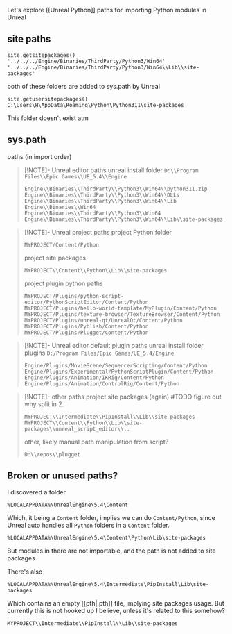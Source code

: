 Let's explore [[Unreal Python]] paths for importing Python modules in Unreal
## site paths
```
site.getsitepackages()
'../../../Engine/Binaries/ThirdParty/Python3/Win64'
'../../../Engine/Binaries/ThirdParty/Python3/Win64\\Lib\\site-packages'
```
both of these folders are added to sys.path by Unreal

```
site.getusersitepackages()
C:\Users\H\AppData\Roaming\Python\Python311\site-packages
```
This folder doesn't exist atm
## sys.path
paths (in import order)

> [!NOTE]- Unreal editor paths
> unreal install folder `D:\\Program Files\\Epic Games\\UE_5.4\\Engine`
> ```
> Engine\\Binaries\\ThirdParty\\Python3\\Win64\\python311.zip
> Engine\\Binaries\\ThirdParty\\Python3\\Win64\\DLLs
> Engine\\Binaries\\ThirdParty\\Python3\\Win64\\Lib
> Engine\\Binaries\\Win64
> Engine\\Binaries\\ThirdParty\\Python3\\Win64
> Engine\\Binaries\\ThirdParty\\Python3\\Win64\\Lib\\site-packages
> ```

> [!NOTE]- Unreal project paths
> project Python folder
> ```
> MYPROJECT/Content/Python
> ```
> 
> project site packages
> ```
> MYPROJECT\\Content\\Python\\Lib\\site-packages 
> ```
> 
> project plugin python paths
> ```
> MYPROJECT/Plugins/python-script-editor/PythonScriptEditor/Content/Python
> MYPROJECT/Plugins/hello-world-template/MyPlugin/Content/Python
> MYPROJECT/Plugins/texture-browser/TextureBrowser/Content/Python
> MYPROJECT/Plugins/unreal-qt/UnrealQt/Content/Python 
> MYPROJECT/Plugins/Pyblish/Content/Python
> MYPROJECT/Plugins/Plugget/Content/Python
> ```

> [!NOTE]- Unreal editor default plugin paths
> unreal install folder plugins `D:/Program Files/Epic Games/UE_5.4/Engine`
> ```
> Engine/Plugins/MovieScene/SequencerScripting/Content/Python
> Engine/Plugins/Experimental/PythonScriptPlugin/Content/Python
> Engine/Plugins/Animation/IKRig/Content/Python
> Engine/Plugins/Animation/ControlRig/Content/Python
> ```

> [!NOTE]- other paths
> project site packages (again) #TODO figure out why split in 2.
> ```
> MYPROJECT\\Intermediate\\PipInstall\\Lib\\site-packages 
> MYPROJECT\\Content\\Python\\Lib\\site-packages\\unreal_script_editor\\..
> ```
> other, likely manual path manipulation from script?
> ```
> D:\\repos\\plugget
> ```
## Broken or unused paths?
I discovered a folder 
```
%LOCALAPPDATA%\UnrealEngine\5.4\Content
```
Which, it being a `Content` folder, implies we can do `Content/Python`, since Unreal auto handles all `Python` folders in a `Content` folder. 
```
%LOCALAPPDATA%\UnrealEngine\5.4\Content\Python\Lib\site-packages
```
But modules in there are not importable, and the path is not added to site packages

There's also 
```
%LOCALAPPDATA%\UnrealEngine\5.4\Intermediate\PipInstall\Lib\site-packages
```
Which contains an empty [[pth|.pth]] file, implying site packages usage.
But currently this is not hooked up I believe, unless it's related to this somehow?
```
MYPROJECT\\Intermediate\\PipInstall\\Lib\\site-packages 
```
